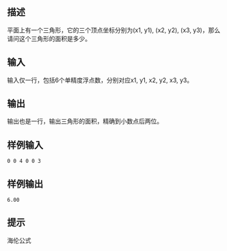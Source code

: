 ## 描述


平面上有一个三角形，它的三个顶点坐标分别为(x1, y1), (x2, y2), (x3, y3)，那么请问这个三角形的面积是多少。

## 输入


输入仅一行，包括6个单精度浮点数，分别对应x1, y1, x2, y2, x3, y3。

## 输出


输出也是一行，输出三角形的面积，精确到小数点后两位。

## 样例输入


```
0 0 4 0 0 3
```


## 样例输出


```
6.00
```


## 提示


海伦公式

